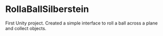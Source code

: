 # RollaBallSilberstein
First Unity project. Created a simple interface to roll a ball across a plane and collect objects. 
